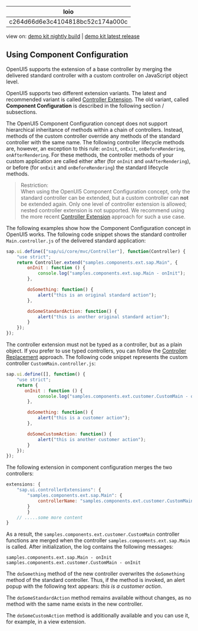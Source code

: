 <!-- loioc264d66d6e3c4104818bc52c174a000c -->

| loio |
| -----|
| c264d66d6e3c4104818bc52c174a000c |

<div id="loio">

view on: [demo kit nightly build](https://openui5nightly.hana.ondemand.com/#/topic/c264d66d6e3c4104818bc52c174a000c) | [demo kit latest release](https://openui5.hana.ondemand.com/#/topic/c264d66d6e3c4104818bc52c174a000c)</div>

## Using Component Configuration

OpenUI5 supports the extension of a base controller by merging the delivered standard controller with a custom controller on JavaScript object level.

OpenUI5 supports two different extension variants. The latest and recommended variant is called [Controller Extension](Using_Controller_Extension_21515f0.md). The old variant, called **Component Configuration** is described in the following section / subsections.

The OpenUI5 Component Configuration concept does not support hierarchical inheritance of methods within a chain of controllers. Instead, methods of the custom controller override any methods of the standard controller with the same name. The following controller lifecycle methods are, however, an exception to this rule: `onInit`, `onExit`, `onBeforeRendering`, `onAfterRendering`. For these methods, the controller methods of your custom application are called either after \(for `onInit` and `onAfterRendering`\), or before \(for `onExit` and `onBeforeRendering`\) the standard lifecycle methods.

> Restriction:  
> When using the OpenUI5 Component Configuration concept, only the standard controller can be extended, but a custom controller can **not** be extended again. Only one level of controller extension is allowed; nested controller extension is not supported. We recommend using the more recent [Controller Extension](Using_Controller_Extension_21515f0.md) approach for such a use case.

The following examples show how the Component Configuration concept in OpenUI5 works. The following code snippet shows the standard controller `Main.controller.js` of the delivered standard application:

``` js
sap.ui.define(["sap/ui/core/mvc/Controller"], function(Controller) {
    "use strict";
    return Controller.extend("samples.components.ext.sap.Main", {
        onInit : function () {
            console.log("samples.components.ext.sap.Main - onInit");
        },

        doSomething: function() {
            alert("this is an original standard action");
        },

        doSomeStandardAction: function() {
            alert("this is another original standard action");
        }
    });
});
```

The controller extension must not be typed as a controller, but as a plain object. If you prefer to use typed controllers, you can follow the [Controller Replacement](Controller_Replacement_b0b14bf.md) approach. The following code snippet represents the custom controller `CustomMain.controller.js`:

``` js
sap.ui.define([], function() {
    "use strict";
    return {
       onInit : function () {
            console.log("samples.components.ext.customer.CustomMain - onInit");
        },

        doSomething: function() {
            alert("this is a customer action");
        },

        doSomeCustomAction: function() {
            alert("this is another customer action");
        }
    });
});
```

The following extension in component configuration merges the two controllers:

``` js
extensions: {  
    "sap.ui.controllerExtensions": {
        "samples.components.ext.sap.Main": {
            controllerName: "samples.components.ext.customer.CustomMain"
        }
        }
    // .....some more content
}
```

As a result, the `samples.components.ext.customer.CustomMain` controller functions are merged when the controller `samples.components.ext.sap.Main` is called. After initialization, the log contains the following messages:

```
samples.components.ext.sap.Main - onInit
samples.components.ext.customer.CustomMain - onInit
```

The `doSomething` method of the new controller overwrites the `doSomething` method of the standard controller. Thus, if the method is invoked, an alert popup with the following text appears: *this is a customer action*.

The `doSomeStandardAction` method remains available without changes, as no method with the same name exists in the new controller.

The `doSomeCustomAction` method is additionally available and you can use it, for example, in a view extension.

